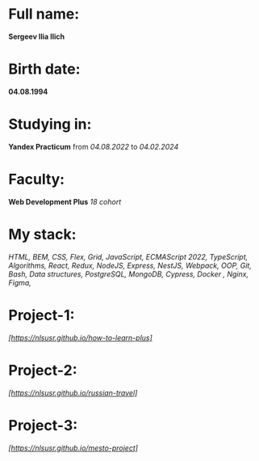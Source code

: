 # Full name: 
**Sergeev Ilia Ilich**

# Birth date: 
**04.08.1994**

# Studying in: 
**Yandex Practicum** from *04.08.2022* to *04.02.2024*

# Faculty:
**Web Development Plus** *18 cohort*

# My stack: 
*HTML, BEM,
CSS, Flex, Grid,
JavaScript, ECMAScript 2022, TypeScript, Algorithms, React, Redux, NodeJS, Express, NestJS, Webpack, OOP,
Git, Bash, 
Data structures, PostgreSQL, MongoDB,
Cypress, Docker , Nginx, Figma,*

# Project-1: 
*[https://nlsusr.github.io/how-to-learn-plus]*

# Project-2: 
*[https://nlsusr.github.io/russian-travel]*

# Project-3: 
*[https://nlsusr.github.io/mesto-project]*
